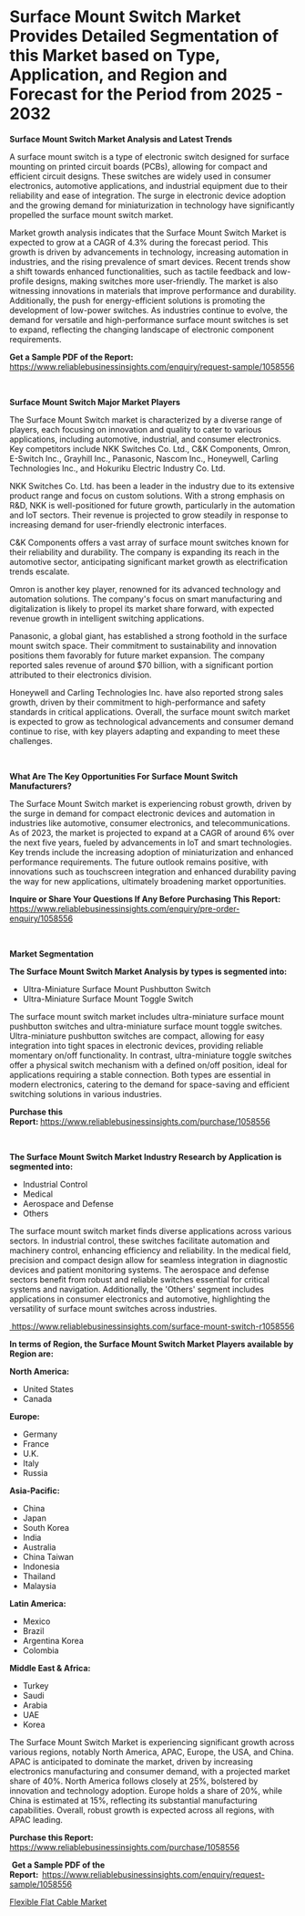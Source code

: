 <p><h1>Surface Mount Switch Market Provides Detailed Segmentation of this Market based on Type, Application, and Region and Forecast for the Period from 2025 - 2032</h1></p><p><strong>Surface Mount Switch Market Analysis and Latest Trends</strong></p>
<p><p>A surface mount switch is a type of electronic switch designed for surface mounting on printed circuit boards (PCBs), allowing for compact and efficient circuit designs. These switches are widely used in consumer electronics, automotive applications, and industrial equipment due to their reliability and ease of integration. The surge in electronic device adoption and the growing demand for miniaturization in technology have significantly propelled the surface mount switch market.</p><p>Market growth analysis indicates that the Surface Mount Switch Market is expected to grow at a CAGR of 4.3% during the forecast period. This growth is driven by advancements in technology, increasing automation in industries, and the rising prevalence of smart devices. Recent trends show a shift towards enhanced functionalities, such as tactile feedback and low-profile designs, making switches more user-friendly. The market is also witnessing innovations in materials that improve performance and durability. Additionally, the push for energy-efficient solutions is promoting the development of low-power switches. As industries continue to evolve, the demand for versatile and high-performance surface mount switches is set to expand, reflecting the changing landscape of electronic component requirements.</p></p>
<p><strong>Get a Sample PDF of the Report:&nbsp;</strong> <a href="https://www.reliablebusinessinsights.com/enquiry/request-sample/1058556?utm_campaign=2224&utm_medium=2&utm_source=Github&utm_content=ia&utm_term=06042025&utm_id=surface-mount-switch">https://www.reliablebusinessinsights.com/enquiry/request-sample/1058556</a></p>
<p>&nbsp;</p>
<p><strong>Surface Mount Switch Major Market Players</strong></p>
<p><p>The Surface Mount Switch market is characterized by a diverse range of players, each focusing on innovation and quality to cater to various applications, including automotive, industrial, and consumer electronics. Key competitors include NKK Switches Co. Ltd., C&K Components, Omron, E-Switch Inc., Grayhill Inc., Panasonic, Nascom Inc., Honeywell, Carling Technologies Inc., and Hokuriku Electric Industry Co. Ltd.</p><p>NKK Switches Co. Ltd. has been a leader in the industry due to its extensive product range and focus on custom solutions. With a strong emphasis on R&D, NKK is well-positioned for future growth, particularly in the automation and IoT sectors. Their revenue is projected to grow steadily in response to increasing demand for user-friendly electronic interfaces.</p><p>C&K Components offers a vast array of surface mount switches known for their reliability and durability. The company is expanding its reach in the automotive sector, anticipating significant market growth as electrification trends escalate. </p><p>Omron is another key player, renowned for its advanced technology and automation solutions. The company's focus on smart manufacturing and digitalization is likely to propel its market share forward, with expected revenue growth in intelligent switching applications.</p><p>Panasonic, a global giant, has established a strong foothold in the surface mount switch space. Their commitment to sustainability and innovation positions them favorably for future market expansion. The company reported sales revenue of around $70 billion, with a significant portion attributed to their electronics division.</p><p>Honeywell and Carling Technologies Inc. have also reported strong sales growth, driven by their commitment to high-performance and safety standards in critical applications. Overall, the surface mount switch market is expected to grow as technological advancements and consumer demand continue to rise, with key players adapting and expanding to meet these challenges.</p></p>
<p>&nbsp;</p>
<p><strong>What Are The Key Opportunities For Surface Mount Switch Manufacturers?</strong></p>
<p><p>The Surface Mount Switch market is experiencing robust growth, driven by the surge in demand for compact electronic devices and automation in industries like automotive, consumer electronics, and telecommunications. As of 2023, the market is projected to expand at a CAGR of around 6% over the next five years, fueled by advancements in IoT and smart technologies. Key trends include the increasing adoption of miniaturization and enhanced performance requirements. The future outlook remains positive, with innovations such as touchscreen integration and enhanced durability paving the way for new applications, ultimately broadening market opportunities.</p></p>
<p><strong>Inquire or Share Your Questions If Any Before Purchasing This Report:</strong> <a href="https://www.reliablebusinessinsights.com/enquiry/pre-order-enquiry/1058556?utm_campaign=2224&utm_medium=2&utm_source=Github&utm_content=ia&utm_term=06042025&utm_id=surface-mount-switch">https://www.reliablebusinessinsights.com/enquiry/pre-order-enquiry/1058556</a></p>
<p>&nbsp;</p>
<p><strong>Market Segmentation</strong></p>
<p><strong>The Surface Mount Switch Market Analysis by types is segmented into:</strong></p>
<p><ul><li>Ultra-Miniature Surface Mount Pushbutton Switch</li><li>Ultra-Miniature Surface Mount Toggle Switch</li></ul></p>
<p><p>The surface mount switch market includes ultra-miniature surface mount pushbutton switches and ultra-miniature surface mount toggle switches. Ultra-miniature pushbutton switches are compact, allowing for easy integration into tight spaces in electronic devices, providing reliable momentary on/off functionality. In contrast, ultra-miniature toggle switches offer a physical switch mechanism with a defined on/off position, ideal for applications requiring a stable connection. Both types are essential in modern electronics, catering to the demand for space-saving and efficient switching solutions in various industries.</p></p>
<p><strong>Purchase this Report:&nbsp;</strong><a href="https://www.reliablebusinessinsights.com/purchase/1058556?utm_campaign=2224&utm_medium=2&utm_source=Github&utm_content=ia&utm_term=06042025&utm_id=surface-mount-switch">https://www.reliablebusinessinsights.com/purchase/1058556</a></p>
<p>&nbsp;</p>
<p><strong>The Surface Mount Switch Market Industry Research by Application is segmented into:</strong></p>
<p><ul><li>Industrial Control</li><li>Medical</li><li>Aerospace and Defense</li><li>Others</li></ul></p>
<p><p>The surface mount switch market finds diverse applications across various sectors. In industrial control, these switches facilitate automation and machinery control, enhancing efficiency and reliability. In the medical field, precision and compact design allow for seamless integration in diagnostic devices and patient monitoring systems. The aerospace and defense sectors benefit from robust and reliable switches essential for critical systems and navigation. Additionally, the 'Others' segment includes applications in consumer electronics and automotive, highlighting the versatility of surface mount switches across industries.</p></p>
<p><a href="https://www.reliablebusinessinsights.com/surface-mount-switch-r1058556?utm_campaign=2224&utm_medium=2&utm_source=Github&utm_content=ia&utm_term=06042025&utm_id=surface-mount-switch">&nbsp;https://www.reliablebusinessinsights.com/surface-mount-switch-r1058556</a></p>
<p><strong>In terms of Region, the Surface Mount Switch Market Players available by Region are:</strong></p>
<p>
    <p> <strong> North America: </strong>
        <ul>
            <li>United States</li>
            <li>Canada</li>
        </ul>
        </p> 
    <p> <strong> Europe: </strong>
        <ul>
            <li>Germany</li>
            <li>France</li>
            <li>U.K.</li>
            <li>Italy</li>
            <li>Russia</li>
        </ul>
        </p> 
    <p> <strong> Asia-Pacific: </strong>
        <ul>
            <li>China</li>
            <li>Japan</li>
            <li>South Korea</li>
            <li>India</li>
            <li>Australia</li>
            <li>China Taiwan</li>
            <li>Indonesia</li>
            <li>Thailand</li>
            <li>Malaysia</li>
        </ul>
        </p> 
    <p> <strong> Latin America: </strong>
        <ul>
            <li>Mexico</li>
            <li>Brazil</li>
            <li>Argentina Korea</li>
            <li>Colombia</li>
        </ul>
        </p> 
    <p> <strong> Middle East & Africa: </strong>
        <ul>
            <li>Turkey</li>
            <li>Saudi</li>
            <li>Arabia</li>
            <li>UAE</li>
            <li>Korea</li>
        </ul>
    </p>
    </p>
<p><p>The Surface Mount Switch Market is experiencing significant growth across various regions, notably North America, APAC, Europe, the USA, and China. APAC is anticipated to dominate the market, driven by increasing electronics manufacturing and consumer demand, with a projected market share of 40%. North America follows closely at 25%, bolstered by innovation and technology adoption. Europe holds a share of 20%, while China is estimated at 15%, reflecting its substantial manufacturing capabilities. Overall, robust growth is expected across all regions, with APAC leading.</p></p>
<p><strong>Purchase this Report: </strong><a href="https://www.reliablebusinessinsights.com/purchase/1058556?utm_campaign=2224&utm_medium=2&utm_source=Github&utm_content=ia&utm_term=06042025&utm_id=surface-mount-switch">https://www.reliablebusinessinsights.com/purchase/1058556</a></p>
<p>&nbsp;<strong>Get a Sample PDF of the Report:&nbsp;&nbsp;</strong><a href="https://www.reliablebusinessinsights.com/enquiry/request-sample/1058556?utm_campaign=2224&utm_medium=2&utm_source=Github&utm_content=ia&utm_term=06042025&utm_id=surface-mount-switch">https://www.reliablebusinessinsights.com/enquiry/request-sample/1058556</a></p>
<p><strong></strong></p>
<p><p><a href="https://github.com/gerdabatiskzv9/Market-Research-Report-List-1/blob/main/flexible-flat-cable-market.md?utm_campaign=2224&utm_medium=2&utm_source=Github&utm_content=ia&utm_term=06042025&utm_id=surface-mount-switch">Flexible Flat Cable Market</a></p></p>